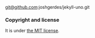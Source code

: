 git@github.com:joshgerdes/jekyll-uno.git
### Copyright and license

It is under [the MIT license](/LICENSE).
